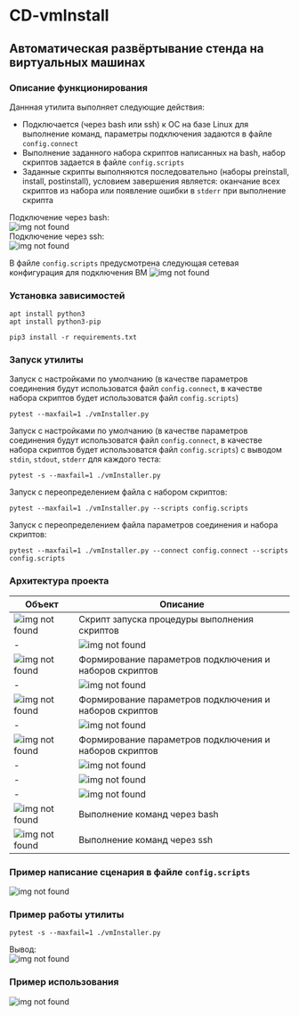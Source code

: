 # CD-vmInstall
## Автоматическая развёртывание стенда на виртуальных машинах

### Описание функционирования

Даннная утилита выполняет следующие действия:  
* Подключается (через bash или ssh) к ОС на базе Linux для выполнение команд, параметры подключения задаются в файле ```config.connect```
* Выполнение заданного набора скриптов написанных на bash, набор скриптов задается в файле ```config.scripts```
* Заданные скрипты выполняются последовательно (наборы preinstall, install, postinstall), условием завершения является: оканчание всех скриптов из набора или появление ошибки в ```stderr``` при выполнение скрипта

Подключение через bash:  
![img not found](img/work_1.png "Подключение через bash")  
Подключение через ssh:  
![img not found](img/work_2.png "Подключение через ssh")  

В файле ```config.scripts``` предусмотрена следующая сетевая конфигурация для подключения ВМ 
![img not found](img/network.png "Сетевая настройка")  

### Установка зависимостей
```
apt install python3
apt install python3-pip

pip3 install -r requirements.txt
```

### Запуск утилиты

Запуск с настройками по умолчанию (в качестве параметров соединения будут использоватся файл ```config.connect```, в качестве набора скриптов будет использоватся файл ```config.scripts```)
```
pytest --maxfail=1 ./vmInstaller.py
```
Запуск с настройками по умолчанию (в качестве параметров соединения будут использоватся файл ```config.connect```, в качестве набора скриптов будет использоватся файл ```config.scripts```) с выводом ```stdin```, ```stdout```, ```stderr``` для каждого теста:
```
pytest -s --maxfail=1 ./vmInstaller.py
```
Запуск с переопределением файла с набором скриптов:
```
pytest --maxfail=1 ./vmInstaller.py --scripts config.scripts
```
Запуск с переопределением файла параметров соединения и набора скриптов:
```
pytest --maxfail=1 ./vmInstaller.py --connect config.connect --scripts config.scripts
```

### Архитектура проекта

| Объект | Описание |
| - | - |
| ![img not found](img/ico_vmInstall.png) | Скрипт запуска процедуры выполнения скриптов |
| - | ![img not found](img/vmInstall_1.png) |
| ![img not found](img/ico_conftest.png) | Формирование параметров подключения и наборов скриптов |
| - | ![img not found](img/conftest_1.png) |
| ![img not found](img/ico_config_connect.png) | Формирование параметров подключения и наборов скриптов |
| - | ![img not found](img/config_connect_1.png) |
| ![img not found](img/ico_config_scripts.png) | Формирование параметров подключения и наборов скриптов |
| - | ![img not found](img/config_scripts_1.png) |
| - | ![img not found](img/config_scripts_2.png) |
| - | ![img not found](img/config_scripts_3.png) |
| ![img not found](img/ico_lib_bash.png) | Выполнение команд через bash |
| ![img not found](img/ico_lib_ssh.png) | Выполнение команд через ssh |

### Пример написание сценария в файле ```config.scripts```

![img not found](img/cmd_example.png)

### Пример работы утилиты
```
pytest -s --maxfail=1 ./vmInstaller.py
```
Вывод:  
![img not found](img/std_example.png)

### Пример использования

![img not found](img/app_scheme.png)
